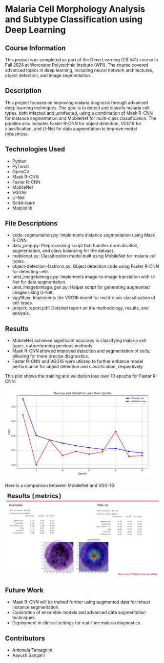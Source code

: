 # Malaria Cell Morphology Analysis and Subtype Classification using Deep Learning

## Course Information

This project was completed as part of the Deep Learning (CS 541) course in Fall 2024 at Worcester Polytechnic Institute (WPI). The course covered advanced topics in deep learning, including neural network architectures, object detection, and image segmentation.

## Description

This project focuses on improving malaria diagnosis through advanced deep learning techniques. The goal is to detect and classify malaria cell types, both infected and uninfected, using a combination of Mask R-CNN for instance segmentation and MobileNet for multi-class classification. The pipeline also includes Faster R-CNN for object detection, VGG16 for classification, and U-Net for data augmentation to improve model robustness.

## Technologies Used

- Python
- PyTorch
- OpenCV
- Mask R-CNN
- Faster R-CNN
- MobileNet
- VGG16
- U-Net
- Scikit-learn
- Matplotlib

## File Descriptions

- code-segmentation.py: Implements instance segmentation using Mask R-CNN.
- data_prep.py: Preprocessing script that handles normalization, augmentation, and class balancing for the dataset.
- mobilenet.py: Classification model built using MobileNet for malaria cell types.
- object-detection-fastrcnn.py: Object detection code using Faster R-CNN for detecting cells.
- unet_imagetoimage.py: Implements image-to-image translation with U-Net for data augmentation.
- unet_imagetoimage_gen.py: Helper script for generating augmented images using U-Net.
- vgg16.py: Implements the VGG16 model for multi-class classification of cell types.
- project_report.pdf: Detailed report on the methodology, results, and analysis.

## Results

- MobileNet achieved significant accuracy in classifying malaria cell types, outperforming previous methods.
- Mask R-CNN showed improved detection and segmentation of cells, allowing for more precise diagnostics.
- Faster R-CNN and VGG16 were utilized to further enhance model performance for object detection and classification, respectively.

This plot shows the training and validation loss over 10 epochs for Faster R-CNN:

<img src="images/faster-rcnn-graph.png" alt="Training and Validation Loss over Epochs for the Faster R-CNN Model" width="700"/>

Here is a comparison between MobileNet and VGG-16:

<img src="images/results(metrics).png" alt="Model Comparison: MobileNet vs. VGG-16" width="700"/>

## Future Work

- Mask R-CNN will be trained further using augmented data for robust instance segmentation.
- Exploration of ensemble models and advanced data augmentation techniques.
- Deployment in clinical settings for real-time malaria diagnostics.

## Contributors
- Antonela Tamagnini
- Aayush Sangani
